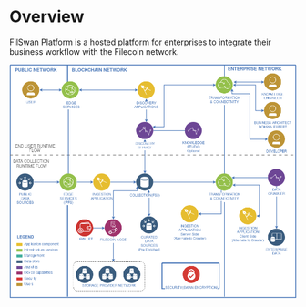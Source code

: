 # Overview

FilSwan Platform is a hosted platform for enterprises to integrate their business workflow with the Filecoin network.

![FilSwan Business Solution](<../../.gitbook/assets/image (26).png>)
